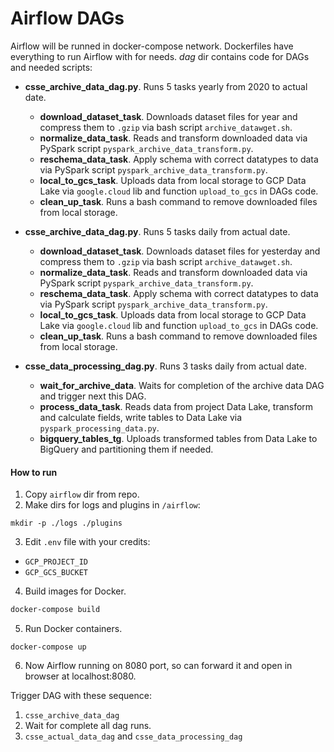 # Airflow DAGs

Airflow will be runned in docker-compose network. Dockerfiles have everything to run Airflow with for needs. *dag* dir contains code for DAGs and needed scripts: 
- **csse_archive_data_dag.py**. Runs 5 tasks yearly from 2020 to actual date. 
  - **download_dataset_task**. Downloads dataset files for year and compress them to `.gzip` via bash script `archive_datawget.sh`. 
  - **normalize_data_task**. Reads and transform downloaded data via PySpark script `pyspark_archive_data_transform.py`.
  - **reschema_data_task**. Apply schema with correct datatypes to data via PySpark script `pyspark_archive_data_transform.py`.
  - **local_to_gcs_task**. Uploads data from local storage to GCP Data Lake via `google.cloud` lib and function `upload_to_gcs` in DAGs code.
  - **clean_up_task**. Runs a bash command to remove downloaded files from local storage. 

- **csse_archive_data_dag.py**. Runs 5 tasks daily from actual date.
  - **download_dataset_task**. Downloads dataset files for yesterday and compress them to `.gzip` via bash script `archive_datawget.sh`. 
  - **normalize_data_task**. Reads and transform downloaded data via PySpark script `pyspark_archive_data_transform.py`.
  - **reschema_data_task**. Apply schema with correct datatypes to data via PySpark script `pyspark_archive_data_transform.py`.
  - **local_to_gcs_task**. Uploads data from local storage to GCP Data Lake via `google.cloud` lib and function `upload_to_gcs` in DAGs code.
  - **clean_up_task**. Runs a bash command to remove downloaded files from local storage. 

- **csse_data_processing_dag.py**. Runs 3 tasks daily from actual date. 
  - **wait_for_archive_data**. Waits for completion of the archive data DAG and trigger next this DAG. 
  - **process_data_task**. Reads data from project Data Lake, transform and calculate fields, write tables to Data Lake via `pyspark_processing_data.py`.
  - **bigquery_tables_tg**. Uploads transformed tables from Data Lake to BigQuery and partitioning them if needed. 

#### How to run
1. Copy `airflow` dir from repo.
2. Make dirs for logs and plugins in `/airflow`:
```
mkdir -p ./logs ./plugins
```
3. Edit `.env` file with your credits: 
- `GCP_PROJECT_ID`
- `GCP_GCS_BUCKET`
4. Build images for Docker.
```bash
docker-compose build
```
5. Run Docker containers.
```
docker-compose up
```
6. Now Airflow running on 8080 port, so can forward it and open in browser at localhost:8080.


Trigger DAG with these sequence: 
1. `csse_archive_data_dag`
3. Wait for complete all dag runs.
2. `csse_actual_data_dag` and `csse_data_processing_dag`
